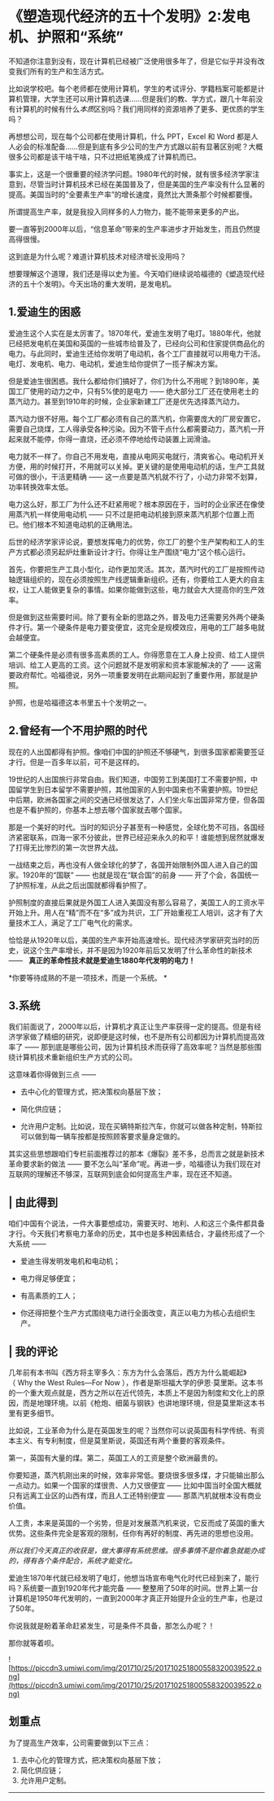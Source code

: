 # 《塑造现代经济的五十个发明》2:发电机、护照和“系统”

不知道你注意到没有，现在计算机已经被广泛使用很多年了，但是它似乎并没有改变我们所有的生产和生活方式。

比如说学校吧。每个老师都在使用计算机，学生的考试评分、学籍档案可能都是计算机管理，大学生还可以用计算机选课……但是我们的教、学方式，跟几十年前没有计算机的时候有什么*本质*区别吗？我们用同样的资源培养了更多、更优质的学生吗？

再想想公司，现在每个公司都在使用计算机，什么 PPT，Excel 和 Word 都是人人必会的标准配备……但是到底有多少公司的生产方式跟以前有显著区别呢？大概很多公司都是该干啥干啥，只不过把纸笔换成了计算机而已。

事实上，这是一个很重要的经济学问题。1980年代的时候，就有很多经济学家注意到，尽管当时计算机技术已经在美国普及了，但是美国的生产率没有什么显著的提高。美国当时的“全要素生产率”的增长速度，竟然比大萧条那个时候都要慢。

所谓提高生产率，就是我投入同样多的人力物力，能不能带来更多的产出。

要一直等到2000年以后，“信息革命”带来的生产率进步才开始发生，而且仍然提高得很慢。

这到底是为什么呢？难道计算机技术对经济增长没用吗？

想要理解这个道理，我们还是得以史为鉴。今天咱们继续说哈福德的《塑造现代经济的五十个发明》。今天出场的重大发明，是发电机。 

## 1.爱迪生的困惑

爱迪生这个人实在是太厉害了。1870年代，爱迪生发明了电灯。1880年代，他就已经把发电机在美国和英国的一些城市给普及了，已经向公司和住家提供商品化的电力。与此同时，爱迪生还给你发明了电动机，各个工厂直接就可以用电力干活。电灯、发电机、电力、电动机，爱迪生给你提供了一揽子解决方案。

但是爱迪生很困惑。我什么都给你们搞好了，你们为什么不用呢？到1890年，美国工厂使用的动力之中，只有5%使的是电力 —— 绝大部分工厂还在使用老土的蒸汽动力。甚至到1910年的时候，企业家新建工厂还是优先选择蒸汽动力。

蒸汽动力很不好用。每个工厂都必须有自己的蒸汽机，你需要庞大的厂房安置它，需要自己烧煤，工人得承受各种污染。因为不管干点什么都需要动力，蒸汽机一开起来就不能停，你得一直烧，还必须不停地给传动装置上润滑油。

电力就不一样了。你自己不用发电，直接从电网买电就行，清爽省心。电动机开关方便，用的时候打开，不用就可以关掉。更关键的是使用电动机的话，生产工具就可做的很小，干活更精确 —— 这一点要是蒸汽机就不行了，小动力非常不划算，功率转换效率太低。

电力这么好，那工厂为什么还不赶紧用呢？根本原因在于，当时的企业家还在像使用蒸汽机一样使用电动机 —— 只不过是把电动机接到原来蒸汽机那个位置上而已。他们根本不知道电动机的正确用法。

后世的经济学家评论说，要想发挥电力的优势，你工厂的整个生产架构和工人的生产方式都必须另起炉灶重新设计才行。你得让生产围绕“电力”这个核心运行。

首先，你要把生产工具小型化，动作更加灵活。其次，蒸汽时代的工厂是按照传动轴逻辑组织的，现在必须按照生产线逻辑重新组织。还有，你要给工人更大的自主权，让工人能做更复杂的事情。如果你能做到这些，电力就会大大提高你的生产效率。

但是做到这些需要时间。除了要有全新的思路之外，普及电力还需要另外两个硬条件才行。第一个硬条件是电力要变便宜，这完全是规模效应，用电的工厂越多电就会越便宜。

第二个硬条件是必须有很多高素质的工人。你得愿意在工人身上投资、给工人提供培训、给工人更高的工资。这个问题就不是发明家和资本家能解决的了 —— 这需要政府帮忙。哈福德说，另外一项重要发明在此期间起到了重要作用，那就是护照。

护照，也是哈福德这本书里五十个发明之一。 

## 2.曾经有一个不用护照的时代

现在的人出国都得有护照。像咱们中国的护照还不够硬气，到很多国家都需要签证才行。但是一百多年以前，可不是这样的。

19世纪的人出国旅行非常自由。我们知道，中国劳工到美国打工不需要护照，中国留学生到日本留学不需要护照，其他国家的人到中国来也不需要护照。19世纪中后期，欧洲各国家之间的交通已经很发达了，人们坐火车出国非常方便，但各国也是不看护照的，你基本上想去哪个国家就去哪个国家。

那是一个美好的时代。当时的知识分子甚至有一种感觉，全球化势不可挡，各国经济紧密联系，四海一家不分彼此，世界已经迎来永久的和平！谁能想到居然就爆发了打得无比惨烈的第一次世界大战。

一战结束之后，再也没有人做全球化的梦了，各国开始限制外国人进入自己的国家。1920年的“国联” —— 也就是现在“联合国”的前身 —— 开了个会，各国统一了护照标准，从此之后出国就都得看护照了。

护照制度的直接后果就是外国工人进入美国没有那么容易了，美国工人的工资水平开始上升。用人在“精”而不在“多”成为共识，工厂开始重视工人培训，这才有了大量技术工人，满足了工厂电气化的需求。

恰恰是从1920年以后，美国的生产率开始高速增长。现代经济学家研究当时的历史，说这个生产率增长，并不是因为1920年前后又发明了什么革命性的新技术 ——   **真正的革命性技术就是爱迪生1880年代发明的电力！**

 *你要等待成熟的不是一项技术，而是一个系统。 *

## 3.系统

我们前面说了，2000年以后，计算机才真正让生产率获得一定的提高。但是有经济学家做了精细的研究，说即便是这时候，也不是所有公司都因为计算机而提高效率了 —— 那到底是哪些公司，因为计算机技术而获得了高效率呢？当然是那些围绕计算机技术重新组织生产方式的公司。

这意味着你得做到三点 —— 

* 去中心化的管理方式，把决策权向基层下放；

* 简化供应链；

* 允许用户定制。比如说，现在买辆特斯拉汽车，你就可以做各种定制，特斯拉可以做到每一辆车按都是按照顾客要求量身定做的。

其实这些思想跟咱们专栏前面推荐过的那本《爆裂》差不多，总而言之就是新技术革命要求新的做法 —— 要不怎么叫“革命”呢。再进一步，哈福德认为我们现在对互联网的理解还不够深，互联网到底会如何提高生产率，现在还不知道。 

## | 由此得到

咱们中国有个说法，一件大事要想成功，需要天时、地利、人和这三个条件都具备才行。今天我们考察电力革命的历史，其中也是多种因素结合，才最终形成了一个大系统 —— 

* 爱迪生得发明发电机和电动机；

* 电力得足够便宜；

* 有高素质的工人；

* 你还得把整个生产方式围绕电力进行全面改变，真正以电力为核心去组织生产。

## | 我的评论

几年前有本书叫《西方将主宰多久：东方为什么会落后，西方为什么能崛起》（ Why the West Rules—For Now ），作者是斯坦福大学的伊恩·莫里斯。这本书的一个重大观点就是，西方之所以在近代领先，本质上不是因为制度和文化上的原因，而是地理环境。以前《枪炮、细菌与钢铁》也讲地理环境，但是莫里斯这本书里有更多细节。

比如说，工业革命为什么是在英国发生的呢？当然你可以说英国有科学传统、有资本主义、有专利制度，但是莫里斯说，英国还有两个重要的客观条件。

第一，英国有大量的煤。第二，英国工人的工资是整个欧洲最贵的。

你要知道，蒸汽机刚出来的时候，效率非常低。要烧很多很多煤，才只能输出那么一点动力。如果一个国家的煤很贵、人力又很便宜 —— 比如中国当时全国大概就只有远离工业区的山西有煤，而且人工还特别便宜 —— 那蒸汽机就根本没有商业价值。

人工贵，本来是英国的一个劣势，但是对发展蒸汽机来说，它反而成了英国的重大优势。这些条件完全是客观的限制，任你有再好的制度、再先进的思想也没用。

 *所以我们今天真正的收获是，做大事得有系统思维。很多事情不是你着急就能办成的，得有各个条件配合，系统才能变化。*

爱迪生1870年代就已经发明了电灯，他想当场宣布电气化时代已经到来了，能行吗？系统要一直到1920年代才能完备 —— 整整用了50年的时间。世界上第一台计算机是1950年代发明的，一直到2000年才真正开始提升企业的生产率，也是过了50年。

你说我就是盼着革命赶紧发生，可是条件不具备，那怎么办呢？！

那你就等着呗。 

![https://piccdn3.umiwi.com/img/201710/25/201710251800558320039522.png](https://piccdn3.umiwi.com/img/201710/25/201710251800558320039522.png)

## 划重点

为了提高生产效率，公司需要做到以下三点：
1. 去中心化的管理方式，把决策权向基层下放；
2. 简化供应链；
3. 允许用户定制。

---
